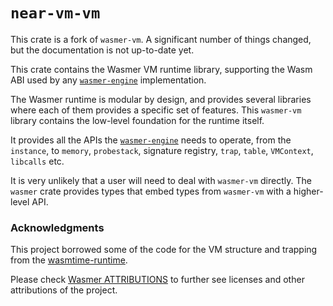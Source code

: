 # `near-vm-vm`

This crate is a fork of `wasmer-vm`. A significant number of things changed, but the documentation is not up-to-date yet.

This crate contains the Wasmer VM runtime library, supporting the Wasm ABI used by any [`wasmer-engine`] implementation.

The Wasmer runtime is modular by design, and provides several
libraries where each of them provides a specific set of features. This
`wasmer-vm` library contains the low-level foundation for the runtime
itself.

It provides all the APIs the
[`wasmer-engine`](https://crates.io/crates/wasmer-engine) needs to operate,
from the `instance`, to `memory`, `probestack`, signature registry, `trap`,
`table`, `VMContext`, `libcalls` etc.

It is very unlikely that a user will need to deal with `wasmer-vm`
directly. The `wasmer` crate provides types that embed types from
`wasmer-vm` with a higher-level API.


[`wasmer-engine`]: https://crates.io/crates/wasmer-engine

### Acknowledgments

This project borrowed some of the code for the VM structure and trapping from the [wasmtime-runtime](https://crates.io/crates/wasmtime-runtime).

Please check [Wasmer ATTRIBUTIONS](https://github.com/wasmerio/wasmer/blob/master/ATTRIBUTIONS.md) to further see licenses and other attributions of the project. 
